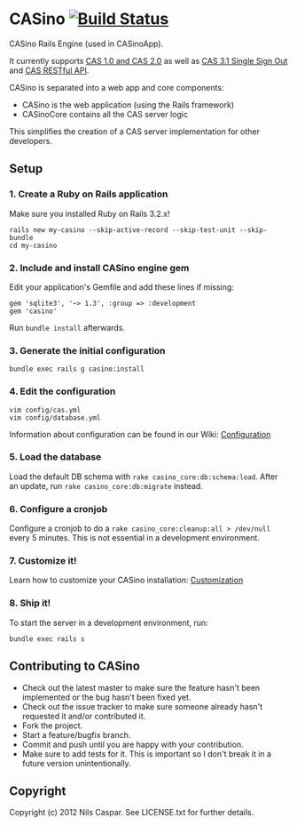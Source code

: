 # CASino [![Build Status](https://secure.travis-ci.org/rbCAS/CASino.png?branch=master)](https://travis-ci.org/rbCAS/CASino)

CASino Rails Engine (used in CASinoApp).

It currently supports [CAS 1.0 and CAS 2.0](http://www.jasig.org/cas/protocol) as well as [CAS 3.1 Single Sign Out](https://wiki.jasig.org/display/CASUM/Single+Sign+Out) and [CAS RESTful API](https://wiki.jasig.org/display/CASUM/RESTful+API).

CASino is separated into a web app and core components:

* CASino is the web application (using the Rails framework)
* CASinoCore contains all the CAS server logic

This simplifies the creation of a CAS server implementation for other developers.

## Setup

### 1. Create a Ruby on Rails application

Make sure you installed Ruby on Rails 3.2.x!

    rails new my-casino --skip-active-record --skip-test-unit --skip-bundle
    cd my-casino

### 2. Include and install CASino engine gem

Edit your application's Gemfile and add these lines if missing:

    gem 'sqlite3', '~> 1.3', :group => :development
    gem 'casino'

Run `bundle install` afterwards.

### 3. Generate the initial configuration

    bundle exec rails g casino:install

### 4. Edit the configuration

    vim config/cas.yml
    vim config/database.yml

Information about configuration can be found in our Wiki: [Configuration](https://github.com/rbCAS/CASino/wiki/Configuration)

### 5. Load the database

Load the default DB schema with `rake casino_core:db:schema:load`. After an update, run `rake casino_core:db:migrate` instead.

### 6. Configure a cronjob

Configure a cronjob to do a `rake casino_core:cleanup:all > /dev/null` every 5 minutes. This is not essential in a development environment.

### 7. Customize it!

Learn how to customize your CASino installation: [Customization](https://github.com/rbCAS/CASino/wiki/Customization)

### 8. Ship it!

To start the server in a development environment, run:

    bundle exec rails s

## Contributing to CASino

* Check out the latest master to make sure the feature hasn't been implemented or the bug hasn't been fixed yet.
* Check out the issue tracker to make sure someone already hasn't requested it and/or contributed it.
* Fork the project.
* Start a feature/bugfix branch.
* Commit and push until you are happy with your contribution.
* Make sure to add tests for it. This is important so I don't break it in a future version unintentionally.

## Copyright

Copyright (c) 2012 Nils Caspar. See LICENSE.txt for further details.
